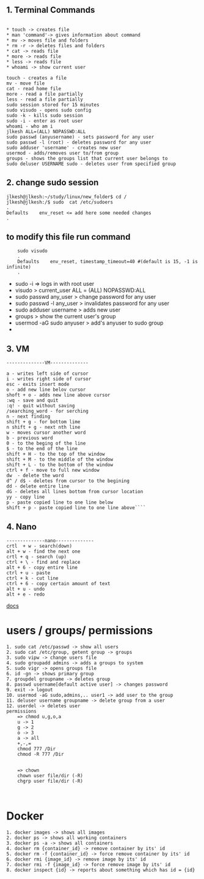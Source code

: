 
## 1.  Terminal Commands
```

* touch -> creates file
* man 'command'-> gives information about command 
* mv -> moves file and folders 
* rm -r -> deletes files and folders 
* cat -> reads file 
* more -> reads file 
* less -> reads file
* whoami -> show current user

touch - creates a file 
mv - move file
cat - read home file
more - read a file partially
less - read a file partially
sudo session stored for 15 minutes
sudo visudo - opens sudo config
sudo -k - kills sudo session
sudo -i - enter as root user
whoami - who am i
jlkesh ALL=(ALL) NOPASSWD:ALL
sudo passwd (anyusername) - sets password for any user
sudo passwd -l (root) - deletes password for any user
sudo adduser 'username' - creates new user
usermod - adds/removes user to/from group
groups - shows the groups list that current user belongs to
sudo deluser USERNAME sudo - deletes user from specified group
````


## 2.  change sudo session
```
jlkesh@jlkesh:~/study/linux/new_folder$ cd /
jlkesh@jlkesh:/$ sudo  cat /etc/sudoers
.
Defaults	env_reset <= add here some needed changes
.
```
## to modify this file  run command
```
    sudo visudo
    .
    Defaults	env_reset, timestamp_timeout=40 #(default is 15, -1 is infinite)
    .   
```
* sudo -i => logs in with root user
* visudo > current_user ALL = (ALL) NOPASSWD:ALL 
* sudo passwd any_user > change password for any user
* sudo passwd -l any_user > invalidates password for any user
* sudo adduser username > adds new user
* groups > show the current user's group
* usermod -aG sudo anyuser > add's anyuser to sudo group
* 
## 3. VM
````
--------------VM--------------

a - writes left side of cursor
i - writes right side of cursor
esc - exits insert mode
o - add new line belov cursor
shoft + o - adds new line above cursor
:wq - save and quit
:q! - quit without saving
/searching_word - for serching
n - next finding
shift + g - for bottom lime
n shift + g - next nth line
w - moves cursor another word
b - previous word
0 - to the beging of the line
$ - to the end of the line
shift + H - to the top of the window
shift + M - to the middle of the window
shift + L - to the bottom of the window
ctrl + f - move to full new window
dw  - delete the word
d^ / d$ - deletes from cursor to the begining
dd - delete entire line
dG - deletes all lines bottom from cursor location
yy - copy line
p - paste copied line to one line below
shift + p - paste copied line to one line above````
````
## 4. Nano
````
--------------nano--------------
crtl  + w - search(down)
alt + w - find the next one
crtl + q - search (up)
ctrl + \ - find and replace
alt + 6 - copy entire line
ctrl + u - paste
ctrl + k - cut line
ctrl + 6 - copy certain amount of text
alt + u - undo
alt + e - redo
````
[docs](https://www.nano-editor.org/dist/latest/nano.pdf)


# users / groups/ permissions
````
1. sudo cat /etc/passwd -> show all users
2. sudo cat /etc/group, getent group -> groups
3. sudo vipw -> change users file
4. sudo groupadd admins -> adds a groups to system
5. sudo vigr -> opens groups file
6. id -gn -> shows primary group
7. groupdel groupname -> deletes group
8. passwd username[default active user] -> changes password
9. exit -> logout
10. usermod -aG sudo,admins,.. user1 -> add user to the group
11. deluser username groupname -> delete group from a user
12. userdel -> deletes user
permissions
    => chmod u,g,o,a
    u -> 1
    g -> 2
    o -> 3
    a -> all
    +,-,=
    chmod 777 /Dir
    chmod -R 777 /Dir
    
    
    => chown
    chown user file/dir (-R)
    chgrp user file/dir (-R)
    
    
````
# Docker
````
1. docker images -> shows all images
2. docker ps -> shows all working containers
3. docker ps -a -> shows all containers
4. docker rm {container_id} -> remove container by its' id
5. docker rm -f {container_id} -> force remove container by its' id
6. docker rmi {image_id} -> remove image by its' id
7. docker rmi -f {image_id} -> force remove image by its' id
8. docker inspect {id} -> reports about something which has id = {id}  
  
````

